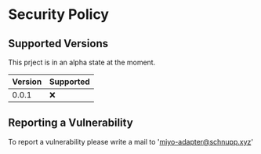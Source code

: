 # Security Policy

## Supported Versions

This prject is in an alpha state at the moment.

| Version | Supported          |
| ------- | ------------------ |
| 0.0.1   | :x:                |

## Reporting a Vulnerability

To report a vulnerability please write a mail to 'miyo-adapter@schnupp.xyz'
